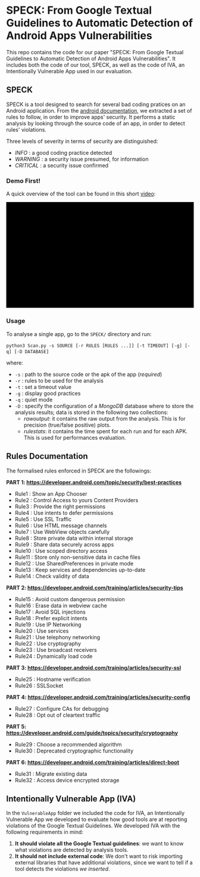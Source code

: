 # SPECK: From Google Textual Guidelines to Automatic Detection of Android Apps Vulnerabilities

This repo contains the code for our paper "SPECK: From Google Textual Guidelines to Automatic Detection of Android Apps Vulnerabilities". It includes both the code of our tool,
SPECK, as well as the code of IVA, an Intentionally Vulnerable App used in our
evaluation.

## SPECK

SPECK is a tool designed to search for several bad coding pratices on an Android application. From the [android documentation](https://developer.android.com/topic/security/best-practices), we extracted a set of rules to follow, in order to improve apps' security. It performs a static analysis by looking through the source code of an app, in order to detect rules' violations.

Three levels of severity in terms of security are distinguished:

* *INFO* 		: a good coding practice detected
* *WARNING*	: a security issue presumed, for information
* *CRITICAL*	: a security issue confirmed

### Demo First!

A quick overview of the tool can be found in this short [video](https://github.com/SPRITZ-Research-Group/SPECK/blob/main/demo/SPECK_Developer_Mode.mp4):

![Developer mode demo](./demo/developermode.gif)


### Usage

To analyse a single app, go to the `SPECK/` directory and run:

```
python3 Scan.py -s SOURCE [-r RULES [RULES ...]] [-t TIMEOUT] [-g] [-q] [-D DATABASE]
```

where:

* `-s` : path to the source code or the apk of the app (*required*)
* `-r` : rules to be used for the analysis
* `-t` : set a timeout value
* `-g` : display good practices
* `-q` : quiet mode
* `-D` : specify the configuration of a *MongoDB* database where to store the analysis results; data is stored in the following two collections:
	* *rawoutput*: it contains the raw output from the analysis. This is for precision (true/false positive) plots.
	* *rulestats*: it contains the time spent for each run and for each APK. This is used for performances evaluation.

## Rules Documentation

The formalised rules enforced in SPECK are the followings:

**PART 1: https://developer.android.com/topic/security/best-practices**

- Rule1     : Show an App Chooser
- Rule2     : Control Access to yours Content Providers
- Rule3     : Provide the right permissions
- Rule4     : Use intents to defer permissions
- Rule5     : Use SSL Traffic
- Rule6     : Use HTML message channels
- Rule7     : Use WebView objects carefully
- Rule8     : Store private data within internal storage
- Rule9     : Share data securely across apps
- Rule10    : Use scoped directory access
- Rule11    : Store only non-sensitive data in cache files
- Rule12    : Use SharedPreferences in private mode
- Rule13    : Keep services and dependencies up-to-date
- Rule14    : Check validity of data

**PART 2: https://developer.android.com/training/articles/security-tips**

- Rule15    : Avoid custom dangerous permission
- Rule16    : Erase data in webview cache
- Rule17    : Avoid SQL injections
- Rule18    : Prefer explicit intents
- Rule19    : Use IP Networking
- Rule20	  : Use services
- Rule21    : Use telephony networking
- Rule22    : Use cryptography
- Rule23    : Use broadcast receivers
- Rule24    : Dynamically load code

**PART 3: https://developer.android.com/training/articles/security-ssl**

- Rule25    : Hostname verification
- Rule26    : SSLSocket

**PART 4: https://developer.android.com/training/articles/security-config**

- Rule27    : Configure CAs for debugging
- Rule28    : Opt out of cleartext traffic

**PART 5: https://developer.android.com/guide/topics/security/cryptography**

- Rule29    : Choose a recommended algorithm
- Rule30    : Deprecated cryptographic functionality

**PART 6: https://developer.android.com/training/articles/direct-boot**

- Rule31    : Migrate existing data
- Rule32    : Access device encrypted storage

## Intentionally Vulnerable App (IVA)

In the `VulnerableApp` folder we included the code for IVA, an Intentionally
Vulnerable App we developed to evaluate how good tools are at reporting violations
of the Google Textual Guidelines. We developed IVA with the following requirements
in mind:

1. **It should violate all the Google Textual guidelines**: we want to know what 
violations are detected by analysis tools.
2. **It should not include external code**: We don't want to risk importing external
libraries that have additional violations, since we want to tell if a tool detects
the violations *we inserted*.

